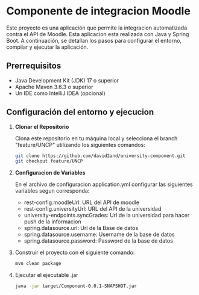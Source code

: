 # Componente de integracion Moodle

Este proyecto es una aplicación que permite la integracion automatizada contra el API de Moodle. Esta aplicacion esta realizada con Java y Spring Boot. A continuación, se detallan los pasos para configurar el entorno, compilar y ejecutar la aplicación.

## Prerrequisitos

- Java Development Kit (JDK) 17 o superior
- Apache Maven 3.6.3 o superior
- Un IDE como IntelliJ IDEA (opcional)

## Configuración del entorno y ejecucion

1. **Clonar el Repositorio**

   Clona este repositorio en tu máquina local y selecciona el branch "feature/UNCP" utilizando los siguientes comandos:

   ```sh
   git clone https://github.com/david2and/university-component.git
   git checkout feature/UNCP

2. **Configuracion de Variables**

   En el archivo de configuracion application.yml configurar las siguientes variables segun corresponda:

    - rest-config.moodleUrl: URL del API de moodle
    - rest-config.universityUrl: URL del API de la universidad
    - university-endpoints.syncGrades: Url de la universidad para hacer push de la informacion
    - spring.datasource.url: Url de la Base de datos
    - spring.datasource.username: Username de la base de datos
    - spring.datasource.password: Password de la base de datos
3. Construir el proyecto con el siguiente comando:
   ```sh
   mvn clean package
4. Ejecutar el ejecutable .jar
   ```sh
   java -jar target/Component-0.0.1-SNAPSHOT.jar
